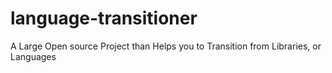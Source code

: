 # language-transitioner
A Large Open source Project than Helps you to Transition from Libraries, or Languages
